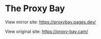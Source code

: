 # The Proxy Bay

View mirror site: https://proxybay.pages.dev/

View original site: https://proxy-bay.cam/


